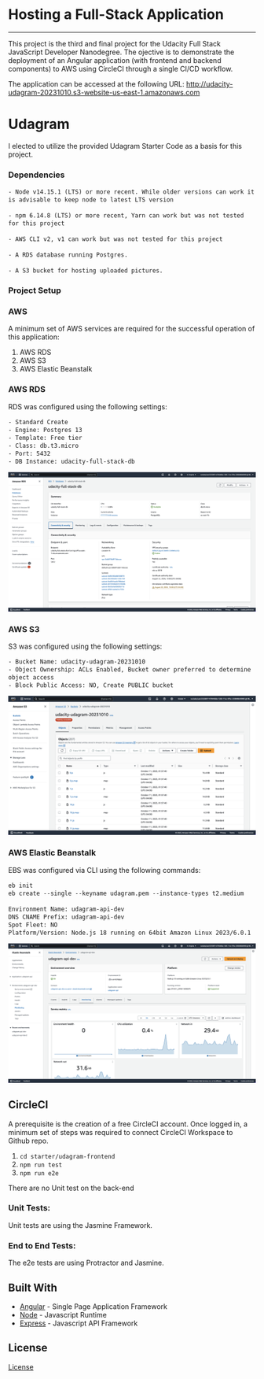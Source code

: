 # Hosting a Full-Stack Application

---

This project is the third and final project for the Udacity Full Stack JavaScript Developer Nanodegree.  The ojective is to demonstrate the deployment of an Angular application (with frontend and backend components) to AWS using CircleCI through a single CI/CD workflow.

The application can be accessed at the following URL:
http://udacity-udagram-20231010.s3-website-us-east-1.amazonaws.com


# Udagram

I elected to utilize the provided Udagram Starter Code as a basis for this project.  



### Dependencies

```
- Node v14.15.1 (LTS) or more recent. While older versions can work it is advisable to keep node to latest LTS version

- npm 6.14.8 (LTS) or more recent, Yarn can work but was not tested for this project

- AWS CLI v2, v1 can work but was not tested for this project

- A RDS database running Postgres.

- A S3 bucket for hosting uploaded pictures.

```

### Project Setup

### AWS

A minimum set of AWS services are required for the successful operation of this application:
1. AWS RDS
2. AWS S3
3. AWS Elastic Beanstalk


### AWS RDS

RDS was configured using the following settings:
```
- Standard Create
- Engine: Postgres 13
- Template: Free tier
- Class: db.t3.micro
- Port: 5432
- DB Instance: udacity-full-stack-db
```
![RDS Configuration](https://github.com/jeffreyricardo/udacity-full-stack-deploy/blob/main/screenshots/screenshot_RDS.png)


### AWS S3

S3 was configured using the following settings:
```
- Bucket Name: udacity-udagram-20231010
- Object Ownership: ACLs Enabled, Bucket owner preferred to determine object access
- Block Public Access: NO, Create PUBLIC bucket
```
![S3 Configuration](https://github.com/jeffreyricardo/udacity-full-stack-deploy/blob/main/screenshots/screenshot_S3.png)


### AWS Elastic Beanstalk

EBS was configured via CLI using the following commands:
```
eb init
eb create --single --keyname udagram.pem --instance-types t2.medium

Environment Name: udagram-api-dev
DNS CNAME Prefix: udagram-api-dev
Spot Fleet: NO
Platform/Version: Node.js 18 running on 64bit Amazon Linux 2023/6.0.1
```
![Elastic Beanstalk](https://github.com/jeffreyricardo/udacity-full-stack-deploy/blob/main/screenshots/screenshot_ElasticBeanstalk.png)


## CircleCI

A prerequisite is the creation of a free CircleCI account.  Once logged in, a minimum set of steps was required to connect CircleCI Workspace to Github repo.

1. `cd starter/udagram-frontend`
1. `npm run test`
1. `npm run e2e`

There are no Unit test on the back-end

### Unit Tests:

Unit tests are using the Jasmine Framework.

### End to End Tests:

The e2e tests are using Protractor and Jasmine.

## Built With

- [Angular](https://angular.io/) - Single Page Application Framework
- [Node](https://nodejs.org) - Javascript Runtime
- [Express](https://expressjs.com/) - Javascript API Framework

## License

[License](LICENSE.txt)
